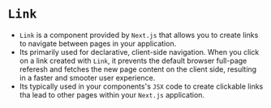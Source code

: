 # `Link`

- `Link` is a component provided by `Next.js` that allows you to create links to navigate between pages in your application.
- Its primarily used for declarative, client-side navigation. When you click on a link created with `Link`, it prevents the default browser full-page referesh and fetches the new page content on the client side, resulting in a faster and smooter user experience.
- Its typically used in your components's `JSX` code to create clickable links tha lead to other pages within your `Next.js` application.

